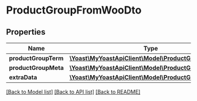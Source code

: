 # ProductGroupFromWooDto

## Properties
Name | Type | Description | Notes
------------ | ------------- | ------------- | -------------
**productGroupTerm** | [**\Yoast\MyYoastApiClient\Model\ProductGroupTerm**](ProductGroupTerm.md) |  | 
**productGroupMeta** | [**\Yoast\MyYoastApiClient\Model\ProductGroupMeta**](ProductGroupMeta.md) |  | 
**extraData** | [**\Yoast\MyYoastApiClient\Model\ProductGroupExtraData**](ProductGroupExtraData.md) |  | 

[[Back to Model list]](../../README.md#documentation-for-models) [[Back to API list]](../../README.md#documentation-for-api-endpoints) [[Back to README]](../../README.md)


